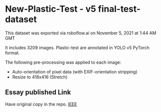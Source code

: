 # New-Plastic-Test - v5 final-test-dataset

This dataset was exported via roboflow.ai on November 5, 2021 at 1:44 AM GMT

It includes 3209 images.
Plastic-test are annotated in YOLO v5 PyTorch format.

The following pre-processing was applied to each image:
* Auto-orientation of pixel data (with EXIF-orientation stripping)
* Resize to 416x416 (Stretch)

## Essay published Link
Have original copy in the repo.
[IEEE](https://ieeexplore.ieee.org/document/9965708)
